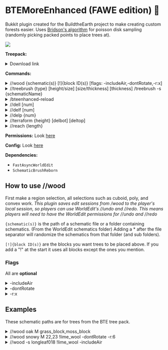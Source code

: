 # BTEMoreEnhanced (FAWE edition) 🍝

Bukkit plugin created for the BuildtheEarth project to make creating custom forests easier. Uses [Bridson's algorithm](https://sighack.com/post/poisson-disk-sampling-bridsons-algorithm) for poisson disk sampling (randomly picking packed points to place trees at).


[![](https://bstats.org/signatures/bukkit/BTEMoreEnhanced.svg)](https://bstats.org/plugin/bukkit/BTEMoreEnhanced "BTEMoreEnhanced on bStats")

**Treepack:**
<details>
    <summary>Download link</summary>
    https://www.dropbox.com/s/glw3837szae16rc/newtrees.zip
</details>

**Commands:**
<details>
    <summary>//wood {schematic(s)} [!]{block ID(s)} [flags: -includeAir,-dontRotate,-r:x]</summary>
*(Aliases: //wood, //w)* More info in "How to use //wood"
</details>
<details>
    <summary>//treebrush {type} [height/size] [size/thickness] [thickness]
    /treebrush -s {schematicName} </summary>
    *(Aliases: //tbr, //treebr, //treebrush)* Easy to use brush specifically for trees on top of //schbr ([Schematic Brush Plugin](https://github.com/mikeprimm/SchematicBrush)). Ex: /treebr oak M any thin | 
    Use -s flag if you want to use specific tree. Ex: //treebr -s general01
</details>
<details>
    <summary>/bteenhanced-reload</summary>
    Reload config
</details>
<details>
    <summary>//dell [num]</summary>
    *(Aliases: //dellast, //dell)* Deletes the last `[num]` amount of points in the selection. (Currently only supports poly2d and convex selections) If `[num]` is not specified it will delete the last point.
</details>
<details>
    <summary>//delf [num]</summary>
    *(Aliases: //delfirst, //delf)* Deletes the first `[num]` amount of points in the selection. (Currently only supports poly2d and convex selections) If `[num]` is not specified it will delete the first point.
</details>
<details>
    <summary>//delp {num}</summary>
    *(Aliases: //delpoint, //delp)* Deletes the `{num}`'th point in the selection. (Currently only supports poly2d and convex selections)
</details>
<details>
    <summary>//terraform {height} [delbot] [deltop]</summary>
    *(Aliases: //terraform, //terr, //tf)* Allows for easy terraforming to desired {height} and vertical cleanup under([delbot]) and over([deltop]) selected height. (Available for cuboid and poly2d selections)
</details>
<details>
    <summary>//reach {length}</summary>
    *(Aliases: //reach)* Changes interaction distance {length} with blocks and entities. If {length} is not specified, reverts to default values.
</details>

**Permissions:** Look [here](src/main/resources/plugin.yml)

**Config:** Look [here](src/main/resources/config.yml)

**Dependencies:**
- `FastAsyncWorldEdit`
- `SchematicBrushReborn`

## How to use //wood
First make a region selection, all selections such as cuboid, poly, and convex work.
*This plugin saves edit sessions from /wood to the player's local session, so players can use WorldEdit's //undo and //redo. This means players will need to have the WorldEdit permissions for //undo and //redo*

`{schematic(s)}` is the path of a schematic file or a folder containing schematics. (From the WorldEdit schematics folder)
Adding a * after the file separator will randomize the schematics from that folder (and sub folders).

`[!]{block ID(s)}` are the blocks you want trees to be placed above. If you add a "!" at the start it uses all blocks except the ones you mention.

### Flags
All are **optional**
<details>
    <summary>-includeAir</summary>
    Equivalent of not adding -a when pasting with WorldEdit. (By default command ignores air blocks)
</details>
<details>
    <summary>-dontRotate</summary>
    Disables the random rotation (90 degree increments) of schematics.
</details>
<details>
    <summary>-r:x</summary>
    Overrides the automatically created default radius. Radius being the minimum spacing between trees. The radius by default is calculated by averaging the width or height (whichever is larger), and dividing by 2. An example of the flag being used is -r:10
</details>

## Examples
These schematic paths are for trees from the BTE tree pack.
<details>
    <summary>//wood oak M grass_block,moss_block</summary>
    Uses all schematics in `plugins/FastAsyncWorldEdit/schemtics/newtrees/oak/M/`, including subdirectories. grass_block is the block ID for grass blocks, and moss_block is the block ID for moss block, meaning trees will only be placed above grass and moss.
</details>
<details>
    <summary>//wood snowy M 22,23 !lime_wool -dontRotate -r:6</summary>
    Uses only trees with height of 22 and 23 blocks. Trees are pasted above all blocks except lime wool. `-dontRotate` prevents a random rotation from being applied to each tree. `-r:6` overrides the radius to 6.
</details>
<details>
    <summary>//wood -s longleaf018 !lime_wool -includeAir</summary>
    Uses only longleaf018.schematic. Trees are pasted above all blocks except lime wool. `-includeAir` pastes schematic with all air blocks, as if //paste was used.
</details>
